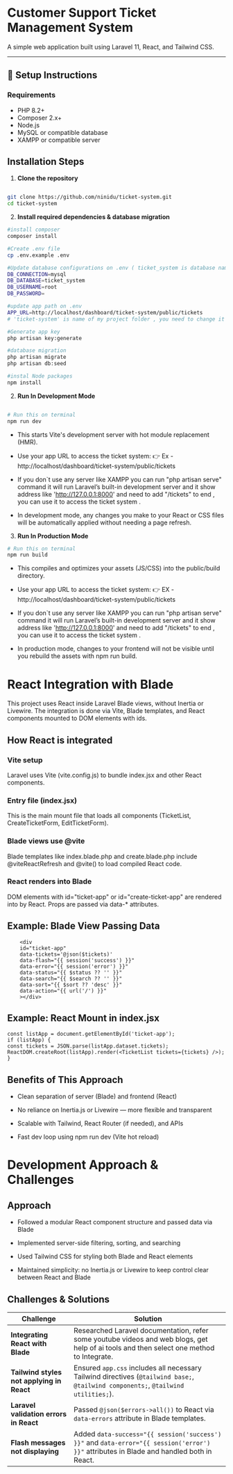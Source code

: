 # Customer Support Ticket Management System

A simple web application built using Laravel 11, React, and Tailwind CSS.

---

## 🚀 Setup Instructions

### Requirements

- PHP 8.2+
- Composer 2.x+
- Node.js
- MySQL or compatible database
- XAMPP or compatible server  

## Installation Steps

1. **Clone the repository**

```bash

git clone https://github.com/ninidu/ticket-system.git
cd ticket-system
```

2. **Install required dependencies & database migration**
```bash
#install composer
composer install

#Create .env file
cp .env.example .env

#Update database configurations on .env ( ticket_system is database name , you can use any name for it )
DB_CONNECTION=mysql
DB_DATABASE=ticket_system
DB_USERNAME=root
DB_PASSWORD=

#update app path on .env
APP_URL=http://localhost/dashboard/ticket-system/public/tickets
# 'ticket-system' is name of my project folder , you need to change it according to your folder

#Generate app key
php artisan key:generate

#database migration
php artisan migrate
php artisan db:seed

#instal Node packages
npm install

```
2. **Run In Development Mode**

```bash

# Run this on terminal
npm run dev
```
- This starts Vite's development server with hot module replacement (HMR).

- Use your app URL to access the ticket system:
👉 Ex - http://localhost/dashboard/ticket-system/public/tickets

- If you don`t use any server like XAMPP you can run "php artisan serve" command it will run Laravel’s built-in development server and it show address like 'http://127.0.0.1:8000' and need to add "/tickets" to end , you can use it to access the ticket system .

- In development mode, any changes you make to your React or CSS files will be automatically applied without needing a page refresh.

3. **Run In Production Mode**

```bash
# Run this on terminal
npm run build

```
- This compiles and optimizes your assets (JS/CSS) into the public/build directory.

- Use your app URL to access the ticket system:
👉 EX - http://localhost/dashboard/ticket-system/public/tickets

- If you don`t use any server like XAMPP you can run "php artisan serve" command it will run Laravel’s built-in development server and it show address like 'http://127.0.0.1:8000' and need to add "/tickets" to end , you can use it to access the ticket system .

- In production mode, changes to your frontend will not be visible until you rebuild the assets with npm run build.

# React Integration with Blade
This project uses React inside Laravel Blade views, without Inertia or Livewire. The integration is done via Vite, Blade templates, and React components mounted to DOM elements with ids.


## How React is integrated

### Vite setup
Laravel uses Vite (vite.config.js) to bundle index.jsx and other React components.

### Entry file (index.jsx)
This is the main mount file that loads all components (TicketList, CreateTicketForm, EditTicketForm).

### Blade views use @vite
Blade templates like index.blade.php and create.blade.php include @viteReactRefresh and @vite() to load compiled React code.

### React renders into Blade
DOM elements with id="ticket-app" or id="create-ticket-app" are rendered into by React. Props are passed via data-* attributes.

## Example: Blade View Passing Data
        <div
        id="ticket-app"
        data-tickets='@json($tickets)'
        data-flash="{{ session('success') }}"
        data-error="{{ session('error') }}"
        data-status="{{ $status ?? '' }}"
        data-search="{{ $search ?? '' }}"
        data-sort="{{ $sort ?? 'desc' }}"
        data-action="{{ url('/') }}"
        ></div>

## Example: React Mount in index.jsx
    const listApp = document.getElementById('ticket-app');
    if (listApp) {
    const tickets = JSON.parse(listApp.dataset.tickets);
    ReactDOM.createRoot(listApp).render(<TicketList tickets={tickets} />);
    }

## Benefits of This Approach

- Clean separation of server (Blade) and frontend (React)

- No reliance on Inertia.js or Livewire — more flexible and transparent

- Scalable with Tailwind, React Router (if needed), and APIs

- Fast dev loop using npm run dev (Vite hot reload)


# Development Approach & Challenges

## Approach

- Followed a modular React component structure and passed data via Blade

- Implemented server-side filtering, sorting, and searching

- Used Tailwind CSS for styling both Blade and React elements

- Maintained simplicity: no Inertia.js or Livewire to keep control clear between React and Blade

## Challenges & Solutions

| **Challenge**                             | **Solution**                                                                                                                                                      |
| ----------------------------------------- | ----------------------------------------------------------------------------------------------------------------------------------------------------------------- |
| **Integrating React with Blade**          | Researched Laravel documentation, refer some youtube videos and web blogs, get help of ai tools and then select one method to Integrate.                                       |
| **Tailwind styles not applying in React** | Ensured `app.css` includes all necessary Tailwind directives (`@tailwind base;`, `@tailwind components;`, `@tailwind utilities;`). |
| **Laravel validation errors in React**    | Passed `@json($errors->all())` to React via `data-errors` attribute in Blade templates.                                                                           |
| **Flash messages not displaying**         | Added `data-success="{{ session('success') }}"` and `data-error="{{ session('error') }}"` attributes in Blade and handled both in React.                          |

        





